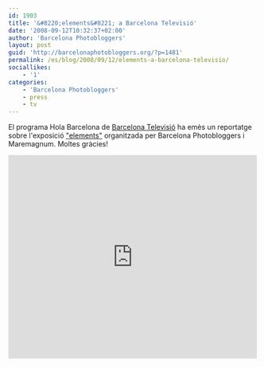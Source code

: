 ```yaml
---
id: 1903
title: '&#8220;elements&#8221; a Barcelona Televisió'
date: '2008-09-12T10:32:37+02:00'
author: 'Barcelona Photobloggers'
layout: post
guid: 'http://barcelonaphotobloggers.org/?p=1481'
permalink: /es/blog/2008/09/12/elements-a-barcelona-televisio/
sociallikes:
    - '1'
categories:
    - 'Barcelona Photobloggers'
    - press
    - tv
---
```


El programa Hola Barcelona de <a href="http://www.barcelonatv.com/">Barcelona Televisió</a> ha emès un reportatge sobre l'exposició <a href="http://barcelonaphotobloggers.org/2008/09/05/elements-opening/">"elements"</a> organitzada per Barcelona Photobloggers i Maremagnum. Moltes gràcies!

<iframe src="http://player.vimeo.com/video/1715970?title=0&amp;byline=0&amp;portrait=0" width="500" height="409" frameborder="0" webkitallowfullscreen="" allowfullscreen=""></iframe>